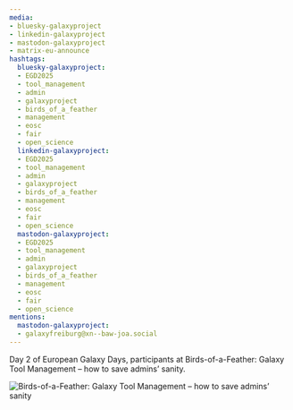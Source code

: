 ```yaml
---
media:
- bluesky-galaxyproject
- linkedin-galaxyproject
- mastodon-galaxyproject
- matrix-eu-announce
hashtags:
  bluesky-galaxyproject:
  - EGD2025
  - tool_management
  - admin
  - galaxyproject
  - birds_of_a_feather
  - management
  - eosc
  - fair
  - open_science
  linkedin-galaxyproject:
  - EGD2025
  - tool_management
  - admin
  - galaxyproject
  - birds_of_a_feather
  - management
  - eosc
  - fair
  - open_science
  mastodon-galaxyproject:
  - EGD2025
  - tool_management
  - admin
  - galaxyproject
  - birds_of_a_feather
  - management
  - eosc
  - fair
  - open_science
mentions:
  mastodon-galaxyproject:
  - galaxyfreiburg@xn--baw-joa.social
---
```


Day 2 of European Galaxy Days, participants at Birds-of-a-Feather: Galaxy Tool Management – how to save admins’ sanity.

![Birds-of-a-Feather: Galaxy Tool Management – how to save admins’ sanity](IMAGE_URL_HERE)